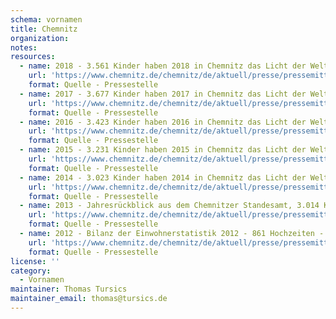 ```yaml
---
schema: vornamen
title: Chemnitz
organization: 
notes: 
resources:
  - name: 2018 - 3.561 Kinder haben 2018 in Chemnitz das Licht der Welt erblickt – Vornamen-Hitliste führen Emma und Karl an
    url: 'https://www.chemnitz.de/chemnitz/de/aktuell/presse/pressemitteilungen/2019/6.html'
    format: Quelle - Pressestelle
  - name: 2017 - 3.677 Kinder haben 2017 in Chemnitz das Licht der Welt erblickt – Vornamen-Hitliste führen Emma und Henry an
    url: 'https://www.chemnitz.de/chemnitz/de/aktuell/presse/pressemitteilungen/2018/6.html'
    format: Quelle - Pressestelle
  - name: 2016 - 3.423 Kinder haben 2016 in Chemnitz das Licht der Welt erblickt – Vornamen-Hitliste führen Sophie und Paul an
    url: 'https://www.chemnitz.de/chemnitz/de/aktuell/presse/pressemitteilungen/2017/14.html'
    format: Quelle - Pressestelle
  - name: 2015 - 3.231 Kinder haben 2015 in Chemnitz das Licht der Welt erblickt – Vornamen-Hitliste führen Sophie und Paul an
    url: 'https://www.chemnitz.de/chemnitz/de/aktuell/presse/pressemitteilungen/2016/6.html'
    format: Quelle - Pressestelle
  - name: 2014 - 3.023 Kinder haben 2014 in Chemnitz das Licht der Welt erblickt – Vornamen-Hitliste führen Sophie und Paul an
    url: 'https://www.chemnitz.de/chemnitz/de/aktuell/presse/pressemitteilungen/2015/016.html'
    format: Quelle - Pressestelle
  - name: 2013 - Jahresrückblick aus dem Chemnitzer Standesamt, 3.014 Kinder haben 2013 in Chemnitz das Licht der Welt erblickt und die Vornamen-Hitliste führen Sophie und Ben an
    url: 'https://www.chemnitz.de/chemnitz/de/aktuell/presse/pressemitteilungen/2014/9.html'
    format: Quelle - Pressestelle
  - name: 2012 - Bilanz der Einwohnerstatistik 2012 - 861 Hochzeiten - 2900 Kinder geboren
    url: 'https://www.chemnitz.de/chemnitz/de/aktuell/presse/pressemitteilungen/2013/11.html'
    format: Quelle - Pressestelle
license: ''
category:
  - Vornamen
maintainer: Thomas Tursics
maintainer_email: thomas@tursics.de
---
```

